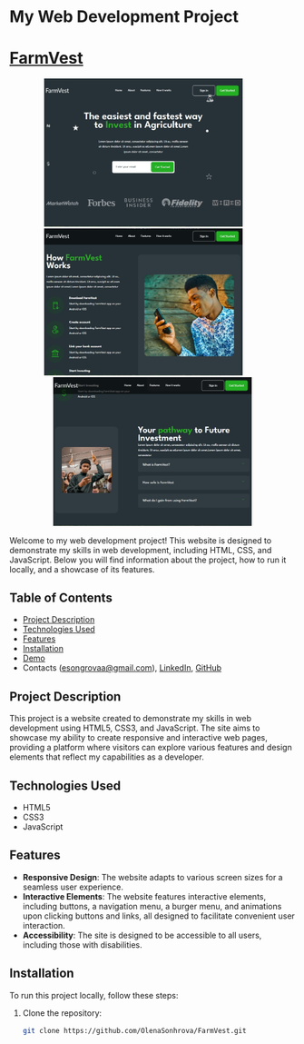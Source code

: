 # My Web Development Project
# [FarmVest](https://olenasonhrova.github.io/FarmVest/) 


<p align="center">
<img src="https://github.com/OlenaSonhrova/image/blob/main/FarmVest1.jpg?raw=true" width="350">&nbsp;&nbsp;&nbsp;&nbsp;&nbsp;&nbsp;&nbsp;&nbsp;<img src="https://github.com/OlenaSonhrova/image/blob/main/FarmVest2.jpg?raw=true" width="350">&nbsp;&nbsp;&nbsp;&nbsp;&nbsp;&nbsp;&nbsp;&nbsp;<img src="https://github.com/OlenaSonhrova/image/blob/main/FarmVest3.jpg?raw=true" width="350">


Welcome to my web development project! This website is designed to demonstrate my skills in web development, including HTML, CSS, and JavaScript. Below you will find information about the project, how to run it locally, and a showcase of its features.

## Table of Contents

- [Project Description](#project-description)
- [Technologies Used](#technologies-used)
- [Features](#features)
- [Installation](#installation)
- [Demo](https://olenasonhrova.github.io/FarmVest/)
- Contacts (esongrovaa@gmail.com), [LinkedIn](https://www.linkedin.com/in/olena-sonhrova-05a8832a0), [GitHub](https://github.com/OlenaSonhrova)




## Project Description

This project is a website created to demonstrate my skills in web development using HTML5, CSS3, and JavaScript. The site aims to showcase my ability to create responsive and interactive web pages, providing a platform where visitors can explore various features and design elements that reflect my capabilities as a developer.

## Technologies Used

- HTML5
- CSS3
- JavaScript

## Features

- **Responsive Design**: The website adapts to various screen sizes for a seamless user experience.
- **Interactive Elements**: The website features interactive elements, including buttons, a navigation menu, a burger menu, and animations upon clicking buttons and links, all designed to facilitate convenient user interaction.
- **Accessibility**: The site is designed to be accessible to all users, including those with disabilities.

## Installation

To run this project locally, follow these steps:

1. Clone the repository:
   ```bash
   git clone https://github.com/OlenaSonhrova/FarmVest.git
